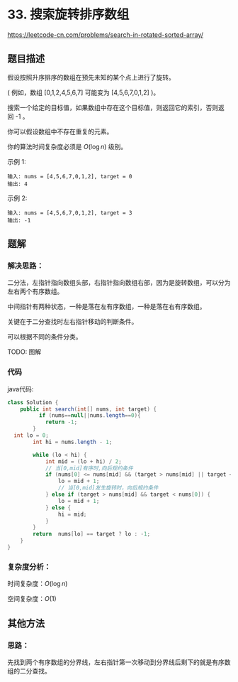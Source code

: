 # 33. 搜索旋转排序数组
https://leetcode-cn.com/problems/search-in-rotated-sorted-array/

## 题目描述

假设按照升序排序的数组在预先未知的某个点上进行了旋转。

( 例如，数组 [0,1,2,4,5,6,7] 可能变为 [4,5,6,7,0,1,2] )。

搜索一个给定的目标值，如果数组中存在这个目标值，则返回它的索引，否则返回 -1 。

你可以假设数组中不存在重复的元素。

你的算法时间复杂度必须是 $O(\log n)$ 级别。

示例 1:
```
输入: nums = [4,5,6,7,0,1,2], target = 0
输出: 4
```

示例 2:
```
输入: nums = [4,5,6,7,0,1,2], target = 3
输出: -1
```

## 题解

### 解决思路：

二分法，左指针指向数组头部，右指针指向数组右部，因为是旋转数组，可以分为左右两个有序数组。

中间指针有两种状态，一种是落在左有序数组，一种是落在右有序数组。

关键在于二分查找时左右指针移动的判断条件。

可以根据不同的条件分类。

TODO: 图解

### 代码

java代码:
~~~ java
class Solution {
    public int search(int[] nums, int target) {
          if (nums==null||nums.length==0){
            return -1;
        }
  int lo = 0;
        int hi = nums.length - 1;

        while (lo < hi) {
            int mid = (lo + hi) / 2;
            // 当[0,mid]有序时,向后规约条件
            if (nums[0] <= nums[mid] && (target > nums[mid] || target < nums[0])) {
                lo = mid + 1;
                // 当[0,mid]发生旋转时，向后规约条件
            } else if (target > nums[mid] && target < nums[0]) {
                lo = mid + 1;
            } else {
                hi = mid;
            }
        }
        return  nums[lo] == target ? lo : -1;
    }
}
~~~

### 复杂度分析：

时间复杂度：$O(\log n)$

空间复杂度：$O(1)$

## 其他方法

### 思路：

先找到两个有序数组的分界线，左右指针第一次移动到分界线后剩下的就是有序数组的二分查找。
